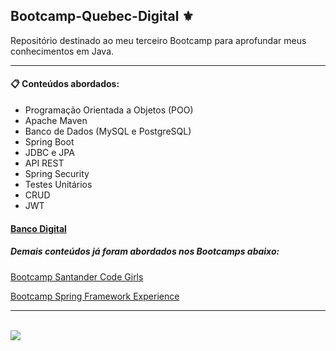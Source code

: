 ## Bootcamp-Quebec-Digital ⚜️
Repositório destinado ao meu terceiro Bootcamp para aprofundar meus conhecimentos em Java.  

---

#### 📋 Conteúdos abordados:   
- Programação Orientada a Objetos (POO)
- Apache Maven
- Banco de Dados (MySQL e PostgreSQL)
- Spring Boot 
- JDBC e JPA
- API REST
- Spring Security
- Testes Unitários
- CRUD
- JWT

#### [Banco Digital](https://github.com/Isabellar0501/Prototipo-Banco-Digital)
##### Demais conteúdos já foram abordados nos Bootcamps abaixo:

<a href="https://github.com/Isabellar0501/Bootcamp-Santander-Code-Girls">Bootcamp Santander Code Girls</a> 

<a href="https://github.com/Isabellar0501/Bootcamp-Spring-Framework-Experience">Bootcamp Spring Framework Experience</a>

 

---

<div style="display:inline_block"><br>
  <img align="center" src="https://hermes.digitalinnovation.one/certificates/cover/6CE142E8.jpg" />
  </div>
